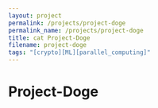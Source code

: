 ```yaml
---
layout: project
permalink: /projects/project-doge
permalink_name: /projects/project-doge
title: cat Project-Doge
filename: project-doge
tags: "[crypto][ML][parallel_computing]"
---
```

# Project-Doge

